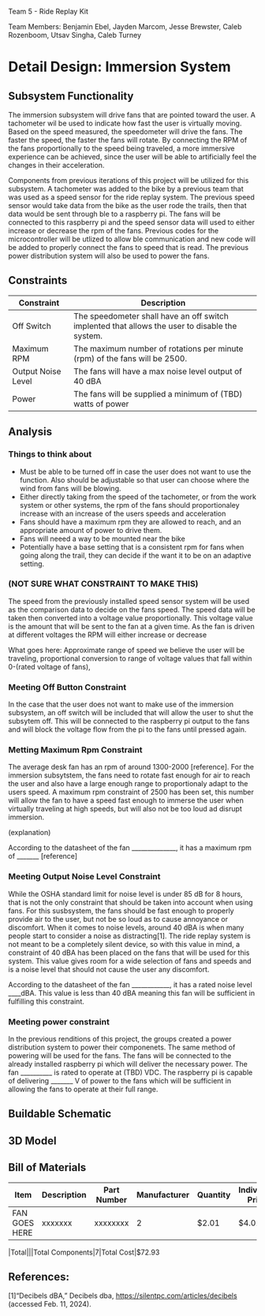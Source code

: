 
Team 5 - Ride Replay Kit

Team Members: Benjamin Ebel, Jayden Marcom, Jesse Brewster, Caleb Rozenboom, Utsav Singha, Caleb Turney

# Detail Design: Immersion System


##  Subsystem Functionality

The immersion subsystem will drive fans that are pointed toward the user. A tachometer wil be used to indicate how fast the user is virtually moving. Based on the speed measured, the speedometer will drive the fans. The faster the speed, the faster the fans will rotate. By connecting the RPM of the fans proportionally to the speed being traveled, a more immersive experience can be achieved, since the user will be able to artificially feel the changes in their acceleration.

Components from previous iterations of this project will be utilized for this subsystem. A tachometer was added to the bike by a previous team that was used as a speed sensor for the ride replay system. The previous speed sensor would take data from the bike as the user rode the trails, then that data would be sent through ble to a raspberry pi. The fans will be connected to this raspberry pi and the speed sensor data will used to either increase or decrease the rpm of the fans. Previous codes for the microcontroller will be utlized to allow ble communication and new code will be added to properly connect the fans to speed that is read. The previous power distribution system will also be used to power the fans. 

## Constraints 

|Constraint        |Description        |
|------------------|-------------------|
|Off Switch| The speedometer shall have an off switch implented that allows the user to disable the system.|
|Maximum RPM| The maximum number of rotations per minute (rpm) of the fans will be 2500.|
|Output Noise Level| The fans will have a max noise level output of 40 dBA|
|Power|The fans will be supplied a minimum of (TBD) watts of power|


## Analysis

### Things to think about

* Must be able to be turned off in case the user does not want to use the function. Also should be adjustable so that user can choose where the wind from fans will be blowing.
* Either directly taking from the speed of the tachometer, or from the work system or other systems, the rpm of the fans should proportionaley increase with an increase of the users speeds and acceleration
* Fans should have a maximum rpm they are allowed to reach, and an appropriate amount of power to drive them.
* Fans will neeed a way to be mounted near the bike
* Potentially have a base setting that is a consistent rpm for fans when going along the trail, they can decide if the want it to be on an adaptive setting.
  
### (NOT SURE WHAT CONSTRAINT TO MAKE THIS)

The speed from the previously installed speed sensor system will be used as the comparison data to decide on the fans speed. The speed data will be taken then converted into a voltage value proportionally. This voltage value is the amount that will be sent to the fan at a given time. As the fan is driven at different voltages the RPM will either increase or decrease 

What goes here: Approximate range of speed we believe the user will be traveling, proportional conversion to range of voltage values that fall within 0-(rated voltage of fans),


### Meeting Off Button Constraint

In the case that the user does not want to make use of the immersion subsystem, an off switch will be included that will allow the user to shut the subsytem off. This will be connected to the raspberry pi output to the fans and will block the voltage flow from the pi to the fans until pressed again. 

### Metting Maximum Rpm Constraint

The average desk fan has an rpm of around 1300-2000 [reference]. For the immersion subsytstem, the fans need to rotate fast enough for air to reach the user and also have a large enough range to proportionaly adapt to the users speed. A maximum rpm constraint of 2500 has been set, this number will allow the fan to have a speed fast enough to immerse the user when virtually traveling at high speeds, but will also not be too loud ad disrupt immersion.

(explanation)

According to the datasheet of the fan ______________, it has a maximum rpm of _______ [reference]

### Meeting Output Noise Level Constraint

While the OSHA standard limit for noise level is under 85 dB for 8 hours, that is not the only constraint that should be taken into account when using fans. For this susbsystem, the fans should be fast enough to properly provide air to the user, but not be so loud as to cause annoyance or discomfort. When it comes to noise levels, around 40 dBA is when many people start to consider a noise as distracting[1]. The ride replay system is not meant to be a completely silent device, so with this value in mind, a constraint of 40 dBA has been placed on the fans that will be used for this system. This value gives room for a wide selection of fans and speeds and is a noise level that should not cause the user any discomfort. 

According to the datasheet of the fan ____________, it has a rated noise level ____dBA. This value is less than 40 dBA meaning this fan will be sufficient in fulfilling this constraint.

### Meeting power constraint

In the previous renditions of this project, the groups created a power distribution system to power their componenets. The same method of powering will be used for the fans. The fans will be connected to the already installed raspberry pi which will deliver the necessary power. The fan __________ is rated to operate at (TBD) VDC. The raspberry pi is capable of delivering _______ V of power to the fans which will be sufficient in allowing the fans to operate at their full range.

## Buildable Schematic

## 3D Model

## Bill of Materials

|Item|Description|Part Number|Manufacturer|Quantity|Individual Price|Total|
|----|-----------|-----------|------------|--------|----------------|-----|
|FAN GOES HERE|xxxxxxx|xxxxxxxx|2|$2.01|$4.02|

|Total|||Total Components|7|Total Cost|$72.93


## References:

[1]“Decibels dBA,” Decibels dba, https://silentpc.com/articles/decibels (accessed Feb. 11, 2024). 


